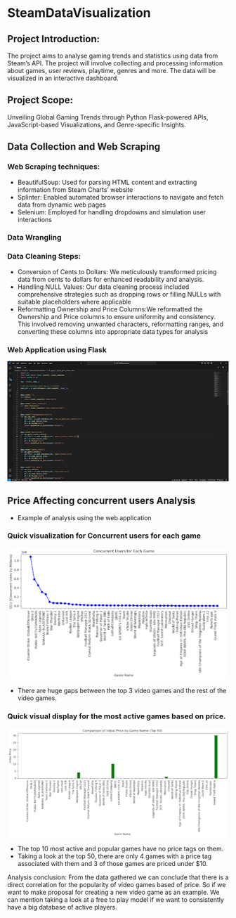 # SteamDataVisualization
## Project Introduction:
The project aims to analyse gaming trends and statistics using data from Steam’s API. The project will involve collecting and processing information about games, user reviews, playtime, genres and more. The data will be visualized in an interactive dashboard.


## Project Scope: 
Unveiling Global Gaming Trends through Python Flask-powered APIs, JavaScript-based Visualizations, and Genre-specific Insights.

## Data Collection and Web Scraping
### Web Scraping techniques:
- BeautifulSoup: Used for parsing HTML content and extracting information from Steam Charts’ website
- Splinter: Enabled automated browser interactions to navigate and fetch data from dynamic web pages
- Selenium: Employed for handling dropdowns and simulation user interactions

### Data Wrangling		
### Data Cleaning Steps:
- Conversion of Cents to Dollars: We meticulously transformed pricing data from cents to dollars for enhanced readability and analysis. 
- Handling NULL Values: Our data cleaning process included comprehensive strategies such as dropping rows or filling NULLs with suitable placeholders where applicable
- Reformatting Ownership and Price Columns:We reformatted the Ownership and Price columns to ensure uniformity and consistency. This involved removing unwanted characters, reformatting ranges, and converting these columns into appropriate data types for analysis

### Web Application using Flask
![Alt text](<Flask Application-1.png>)

## Price Affecting concurrent users Analysis
- Example of analysis using the web application

### Quick visualization for Concurrent users for each game
 ![Alt text](image-1.png)
 - There are huge gaps between the top 3 video games and the rest of the video games.

### Quick visual display for the most active games based on price.
 ![Alt text](image-2.png)
 - The top 10 most active and popular games have no price tags on them.
 - Taking a look at the top 50, there are only 4 games with a price tag associated with them and 3 of those games are priced under $10.
 
 Analysis conclusion: From the data gathered we can conclude that there is a direct correlation for the popularity of video games based of price. So if we want to make  proposal for creating a new video game as an example. We can mention taking a look at a free to play model if we want to consistently have a big database of active players.
